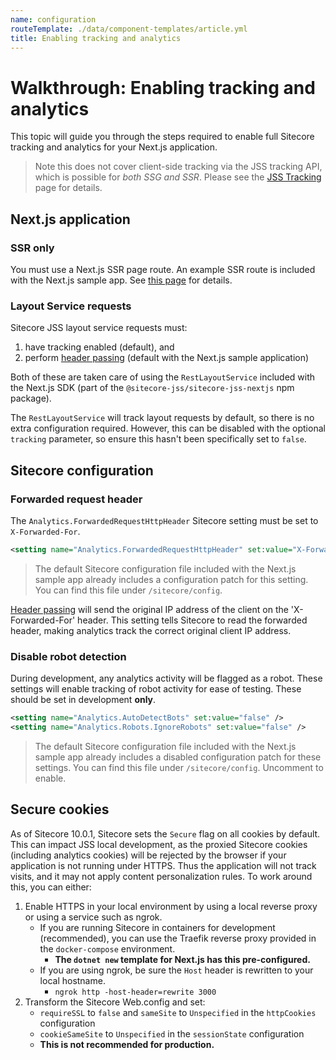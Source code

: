 ```yaml
---
name: configuration
routeTemplate: ./data/component-templates/article.yml
title: Enabling tracking and analytics
---
```

# Walkthrough: Enabling tracking and analytics

This topic will guide you through the steps required to enable full Sitecore tracking and analytics for your Next.js application.

> Note this does not cover client-side tracking via the JSS tracking API, which is possible for *both SSG and SSR*. Please see the [JSS Tracking](/docs/fundamentals/services/tracking) page for details.

## Next.js application

### SSR only

You must use a Next.js SSR page route. An example SSR route is included with the Next.js sample app. See [this page](/docs/nextjs/page-routing/switching-to-ssr) for details.

### Layout Service requests

Sitecore JSS layout service requests must:

1. have tracking enabled (default), and
2. perform [header passing](/docs/nextjs/tracking-and-analytics/overview#header-passing) (default with the Next.js sample application)

Both of these are taken care of using the `RestLayoutService` included with the Next.js SDK (part of the `@sitecore-jss/sitecore-jss-nextjs` npm package). 

The `RestLayoutService` will track layout requests by default, so there is no extra configuration required. However, this can be disabled with the optional `tracking` parameter, so ensure this hasn't been specifically set to `false`.

## Sitecore configuration

### Forwarded request header

The `Analytics.ForwardedRequestHttpHeader` Sitecore setting must be set to `X-Forwarded-For`.

```xml
<setting name="Analytics.ForwardedRequestHttpHeader" set:value="X-Forwarded-For" />
```

> The default Sitecore configuration file included with the Next.js sample app already includes a configuration patch for this setting. You can find this file under `/sitecore/config`.

[Header passing](/docs/nextjs/tracking-and-analytics/overview#header-passing) will send the original IP address of the client on the 'X-Forwarded-For' header. This setting tells Sitecore to read the forwarded header, making analytics track the correct original client IP address.

### Disable robot detection

During development, any analytics activity will be flagged as a robot. These settings will enable tracking of robot activity for ease of testing. These should be set in development **only**.

```xml
<setting name="Analytics.AutoDetectBots" set:value="false" />
<setting name="Analytics.Robots.IgnoreRobots" set:value="false" />
```

> The default Sitecore configuration file included with the Next.js sample app already includes a disabled configuration patch for these settings. You can find this file under `/sitecore/config`. Uncomment to enable.

## Secure cookies

As of Sitecore 10.0.1, Sitecore sets the `Secure` flag on all cookies by default. This can impact JSS local development, as the proxied Sitecore cookies (including analytics cookies) will be rejected by the browser if your application is not running under HTTPS. Thus the application will not track visits, and it may not apply content personalization rules. To work around this, you can either:

1. Enable HTTPS in your local environment by using a local reverse proxy or using a service such as ngrok.
    * If you are running Sitecore in containers for development (recommended), you can use the Traefik reverse proxy provided in the `docker-compose` environment.
        * **The `dotnet new` template for Next.js has this pre-configured.**
    * If you are using ngrok, be sure the `Host` header is rewritten to your local hostname.
        * `ngrok http -host-header=rewrite 3000`
2. Transform the Sitecore Web.config and set:
    * `requireSSL` to `false` and `sameSite` to `Unspecified` in the `httpCookies` configuration
    * `cookieSameSite` to `Unspecified` in the `sessionState` configuration
    * **This is not recommended for production.**
